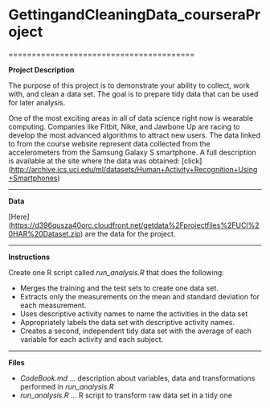 # GettingandCleaningData_courseraProject
========================================

**Project Description**

The purpose of this project is to demonstrate your ability to collect, work with, and clean a data set. The goal is to prepare tidy data that can be used for later analysis. 

One of the most exciting areas in all of data science right now is wearable computing.
Companies like Fitbit, Nike, and Jawbone Up are racing to develop the most advanced
algorithms to attract new users. The data linked to from the course website represent
data collected from the accelerometers from the Samsung Galaxy S smartphone.
A full description is available at the site where the data was obtained: [click]
(http://archive.ics.uci.edu/ml/datasets/Human+Activity+Recognition+Using+Smartphones)
___
**Data**

[Here] (https://d396qusza40orc.cloudfront.net/getdata%2Fprojectfiles%2FUCI%20HAR%20Dataset.zip) are the data for the project.
___
**Instructions**

Create one R script called *run_analysis.R* that does the following:

- Merges the training and the test sets to create one data set.
- Extracts only the measurements on the mean and standard deviation for each measurement. 
- Uses descriptive activity names to name the activities in the data set
- Appropriately labels the data set with descriptive activity names. 
- Creates a second, independent tidy data set with the average of each variable for each activity and each subject.
___
**Files**

- *CodeBook.md* ... description about variables, data and transformations performed in *run_analysis.R*
- *run_analysis.R* ... R script to transform raw data set in a tidy one
